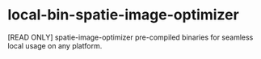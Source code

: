 # local-bin-spatie-image-optimizer
[READ ONLY] spatie-image-optimizer pre-compiled binaries for seamless local usage on any platform.
